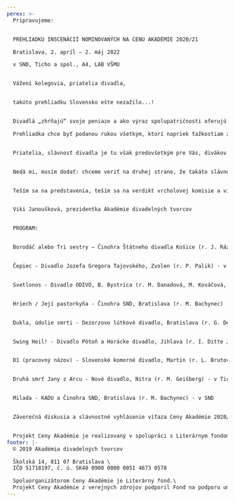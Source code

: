 ```yaml
---
perex: >-
  Pripravujeme:


  PREHLIADKU INSCENÁCIÍ NOMINOVANÝCH NA CENU AKADÉMIE 2020/21

  Bratislava, 2. apríl – 2. máj 2022

  v SND, Ticho a spol., A4, LAB VŠMU


  Vážení kolegovia, priatelia divadla,


  takúto prehliadku Slovensko ešte nezažilo...!


  Divadlá „zhŕňajú“ svoje peniaze a ako výraz spolupatričnosti oferujú ich na niečo, čo považujú za výraz spolupatričnosti a slávnosť spoločnej nádeje. A to jednak divadlá nominované a jednak tie, ktoré ich v Bratislave hostia...!

  Prehliadka chce byť podanou rukou všetkým, ktorí napriek ťažkostiam zostávajú slávnosti divadelného predstavenia verní. - Ďakujem, kolegovia.


  Priatelia, slávnosť divadla je tu však predovšetkým pre Vás, divákov. Pomôžte nám, prosím, dokonať naše úsilie a pozrite si paletu toho najinšpiratívnejšieho, čo 25 odborníkov vybralo a čo sa zrodilo v sezóne 2020/21. – Pozývame Vás na 10 predstavení divadiel z celého Slovenska...!


  Nedá mi, musím dodať: chceme veriť na druhej strane, že takáto slávnosť už nabudúce nebude musieť byť z posledných zdrojov aj inak ťažko skúšaných divadiel, chceme veriť, že príslušné inštitúcie pochopia, že divadelníci takéto stretnutia v rámci Ceny Akadémie naozaj potrebujú a chcú. Väčší dôkaz, ako táto prehliadka už snáď ani nemôže byť...!


  Teším sa na predstavenia, teším sa na verdikt vrcholovej komisie a víťaza Ceny... Užime si, prosím, všetci, napriek všetkému, týchto desať predstavení v rámci celého mesiaca, po predstaveniach možnosť počuť názory tvorcov i odborníkov, i odborné diskusie. – Prajem príjemné zážitky!


  Viki Janoušková, prezidentka Akadémie divadelných tvorcov 


  PROGRAM:


  Borodáč alebo Tri sestry – Činohra Štátneho divadla Košice (r. J. Rázusová) - v SND


  Čepiec - Divadlo Jozefa Gregora Tajovského, Zvolen (r. P. Palik) - v SND


  Svetlonos - Divadlo ODIVO, B. Bystrica (r. M. Danadová, M. Kováčová, I.Martinka) - v TICHO a spol.


  Hriech / Její pastorkyňa - Činohra SND, Bratislava (r. M. Bachynec)


  Dukla, údolie smrti - Dezorzovo lútkové divadlo, Bratislava (r. G. Dezorz)- v A4


  Swing Heil! - Divadlo Pôtoň a Horácke divadlo, Jihlava (r. I. Ditte Jurčová) - v LAB VŠMU


  D1 (pracovný názov) - Slovenské komorné divadlo, Martin (r. L. Brutovský) - v SND


  Druhá smrť Jany z Arcu - Nové divadlo, Nitra (r. M. Geišberg) - v Ticho a spol.


  Milada - KADU a Činohra SND, Bratislava (r. M. Bachynec) - v SND


  Záverečná diskusia a slávnostné vyhlásenie víťaza Ceny Akadémie 2020/21 - v Modrom salóne SND


  Projekt Ceny Akadémie je realizovaný v spolupráci s Literárnym fondom a podporený fondom LITA.
footer: |-
  © 2019 Akadémia divadelných tvorcov

  Školská 14, 811 07 Bratislava \
  IČO 51718197, č. ú. SK48 0900 0000 0051 4673 0578

  Spoluorganizátorom Ceny Akadémie je Literárny fond.\
  Projekt Ceny Akadémie z verejných zdrojov podporil Fond na podporu umenia.
---
```

